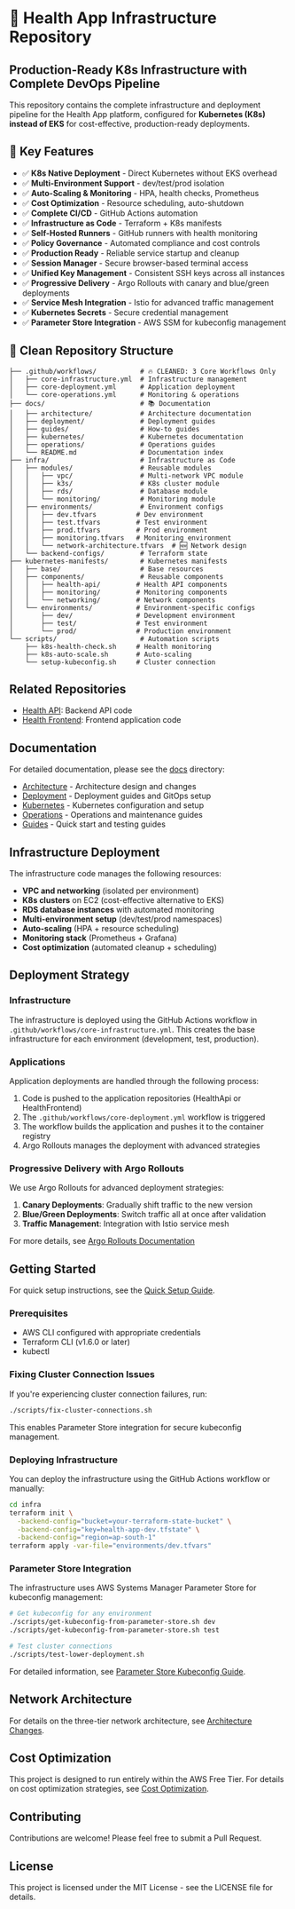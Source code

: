 # 🏥 Health App Infrastructure Repository

## Production-Ready K8s Infrastructure with Complete DevOps Pipeline

This repository contains the complete infrastructure and deployment pipeline for the Health App platform, configured for **Kubernetes (K8s) instead of EKS** for cost-effective, production-ready deployments.

## 🚀 **Key Features**

- ✅ **K8s Native Deployment** - Direct Kubernetes without EKS overhead
- ✅ **Multi-Environment Support** - dev/test/prod isolation
- ✅ **Auto-Scaling & Monitoring** - HPA, health checks, Prometheus
- ✅ **Cost Optimization** - Resource scheduling, auto-shutdown
- ✅ **Complete CI/CD** - GitHub Actions automation
- ✅ **Infrastructure as Code** - Terraform + K8s manifests
- ✅ **Self-Hosted Runners** - GitHub runners with health monitoring
- ✅ **Policy Governance** - Automated compliance and cost controls
- ✅ **Production Ready** - Reliable service startup and cleanup
- ✅ **Session Manager** - Secure browser-based terminal access
- ✅ **Unified Key Management** - Consistent SSH keys across all instances
- ✅ **Progressive Delivery** - Argo Rollouts with canary and blue/green deployments
- ✅ **Service Mesh Integration** - Istio for advanced traffic management
- ✅ **Kubernetes Secrets** - Secure credential management
- ✅ **Parameter Store Integration** - AWS SSM for kubeconfig management

## 📁 Clean Repository Structure

```
├── .github/workflows/           # 🔥 CLEANED: 3 Core Workflows Only
│   ├── core-infrastructure.yml  # Infrastructure management
│   ├── core-deployment.yml      # Application deployment  
│   └── core-operations.yml      # Monitoring & operations
├── docs/                        # 📚 Documentation
│   ├── architecture/            # Architecture documentation
│   ├── deployment/              # Deployment guides
│   ├── guides/                  # How-to guides
│   ├── kubernetes/              # Kubernetes documentation
│   ├── operations/              # Operations guides
│   └── README.md                # Documentation index
├── infra/                       # Infrastructure as Code
│   ├── modules/                 # Reusable modules
│   │   ├── vpc/                 # Multi-network VPC module
│   │   ├── k3s/                 # K8s cluster module
│   │   ├── rds/                 # Database module
│   │   └── monitoring/          # Monitoring module
│   ├── environments/            # Environment configs
│   │   ├── dev.tfvars          # Dev environment
│   │   ├── test.tfvars         # Test environment
│   │   ├── prod.tfvars         # Prod environment
│   │   ├── monitoring.tfvars   # Monitoring environment
│   │   └── network-architecture.tfvars  # 🆕 Network design
│   └── backend-configs/         # Terraform state
├── kubernetes-manifests/        # Kubernetes manifests
│   ├── base/                    # Base resources
│   ├── components/              # Reusable components
│   │   ├── health-api/         # Health API components
│   │   ├── monitoring/         # Monitoring components
│   │   └── networking/         # Network components
│   └── environments/           # Environment-specific configs
│       ├── dev/                # Development environment
│       ├── test/               # Test environment
│       └── prod/               # Production environment
└── scripts/                     # Automation scripts
    ├── k8s-health-check.sh     # Health monitoring
    ├── k8s-auto-scale.sh       # Auto-scaling
    └── setup-kubeconfig.sh     # Cluster connection
```

## Related Repositories

- [Health API](https://github.com/arunprabus/health-api): Backend API code
- [Health Frontend](https://github.com/arunprabus/health-dash): Frontend application code

## Documentation

For detailed documentation, please see the [docs](./docs) directory:

- [Architecture](./docs/architecture/) - Architecture design and changes
- [Deployment](./docs/deployment/) - Deployment guides and GitOps setup
- [Kubernetes](./docs/kubernetes/) - Kubernetes configuration and setup
- [Operations](./docs/operations/) - Operations and maintenance guides
- [Guides](./docs/guides/) - Quick start and testing guides

## Infrastructure Deployment

The infrastructure code manages the following resources:

- **VPC and networking** (isolated per environment)
- **K8s clusters** on EC2 (cost-effective alternative to EKS)
- **RDS database instances** with automated monitoring
- **Multi-environment setup** (dev/test/prod namespaces)
- **Auto-scaling** (HPA + resource scheduling)
- **Monitoring stack** (Prometheus + Grafana)
- **Cost optimization** (automated cleanup + scheduling)

## Deployment Strategy

### Infrastructure

The infrastructure is deployed using the GitHub Actions workflow in `.github/workflows/core-infrastructure.yml`. This creates the base infrastructure for each environment (development, test, production).

### Applications

Application deployments are handled through the following process:

1. Code is pushed to the application repositories (HealthApi or HealthFrontend)
2. The `.github/workflows/core-deployment.yml` workflow is triggered
3. The workflow builds the application and pushes it to the container registry
4. Argo Rollouts manages the deployment with advanced strategies

### Progressive Delivery with Argo Rollouts

We use Argo Rollouts for advanced deployment strategies:

1. **Canary Deployments**: Gradually shift traffic to the new version
2. **Blue/Green Deployments**: Switch traffic all at once after validation
3. **Traffic Management**: Integration with Istio service mesh

For more details, see [Argo Rollouts Documentation](docs/ARGO-ROLLOUTS.md)

## Getting Started

For quick setup instructions, see the [Quick Setup Guide](docs/guides/QUICK-SETUP.md).

### Prerequisites

- AWS CLI configured with appropriate credentials
- Terraform CLI (v1.6.0 or later)
- kubectl

### Fixing Cluster Connection Issues

If you're experiencing cluster connection failures, run:

```bash
./scripts/fix-cluster-connections.sh
```

This enables Parameter Store integration for secure kubeconfig management.

### Deploying Infrastructure

You can deploy the infrastructure using the GitHub Actions workflow or manually:

```bash
cd infra
terraform init \
  -backend-config="bucket=your-terraform-state-bucket" \
  -backend-config="key=health-app-dev.tfstate" \
  -backend-config="region=ap-south-1"
terraform apply -var-file="environments/dev.tfvars"
```

### Parameter Store Integration

The infrastructure uses AWS Systems Manager Parameter Store for kubeconfig management:

```bash
# Get kubeconfig for any environment
./scripts/get-kubeconfig-from-parameter-store.sh dev
./scripts/get-kubeconfig-from-parameter-store.sh test

# Test cluster connections
./scripts/test-lower-deployment.sh
```

For detailed information, see [Parameter Store Kubeconfig Guide](docs/PARAMETER-STORE-KUBECONFIG.md).

## Network Architecture

For details on the three-tier network architecture, see [Architecture Changes](docs/architecture/ARCHITECTURE-CHANGES.md).

## Cost Optimization

This project is designed to run entirely within the AWS Free Tier. For details on cost optimization strategies, see [Cost Optimization](docs/COST-OPTIMIZATION.md).

## Contributing

Contributions are welcome! Please feel free to submit a Pull Request.

## License

This project is licensed under the MIT License - see the LICENSE file for details.